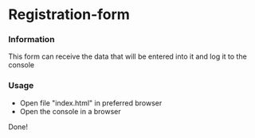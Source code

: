 # Registration-form

### Information 
This form can receive the data that will be entered into it and log it to the console

### Usage
+ Open file "index.html" in preferred browser
+ Open the console in a browser

Done!
